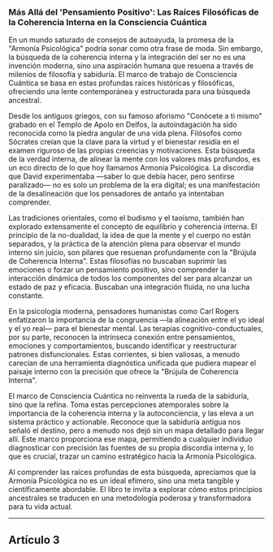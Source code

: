 ### Más Allá del 'Pensamiento Positivo': Las Raíces Filosóficas de la Coherencia Interna en la Consciencia Cuántica
En un mundo saturado de consejos de autoayuda, la promesa de la "Armonía Psicológica" podría sonar como otra frase de moda. Sin embargo, la búsqueda de la coherencia interna y la integración del ser no es una invención moderna, sino una aspiración humana que resuena a través de milenios de filosofía y sabiduría. El marco de trabajo de Consciencia Cuántica se basa en estas profundas raíces históricas y filosóficas, ofreciendo una lente contemporánea y estructurada para una búsqueda ancestral.

Desde los antiguos griegos, con su famoso aforismo "Conócete a ti mismo" grabado en el Templo de Apolo en Delfos, la autoindagación ha sido reconocida como la piedra angular de una vida plena. Filósofos como Sócrates creían que la clave para la virtud y el bienestar residía en el examen riguroso de las propias creencias y motivaciones. Esta búsqueda de la verdad interna, de alinear la mente con los valores más profundos, es un eco directo de lo que hoy llamamos Armonía Psicológica. La discordia que David experimentaba —saber lo que debía hacer, pero sentirse paralizado— no es solo un problema de la era digital; es una manifestación de la desalineación que los pensadores de antaño ya intentaban comprender.

Las tradiciones orientales, como el budismo y el taoísmo, también han explorado extensamente el concepto de equilibrio y coherencia interna. El principio de la no-dualidad, la idea de que la mente y el cuerpo no están separados, y la práctica de la atención plena para observar el mundo interno sin juicio, son pilares que resuenan profundamente con la "Brújula de Coherencia Interna". Estas filosofías no buscaban suprimir las emociones o forzar un pensamiento positivo, sino comprender la interacción dinámica de todos los componentes del ser para alcanzar un estado de paz y eficacia. Buscaban una integración fluida, no una lucha constante.

En la psicología moderna, pensadores humanistas como Carl Rogers enfatizaron la importancia de la congruencia —la alineación entre el yo ideal y el yo real— para el bienestar mental. Las terapias cognitivo-conductuales, por su parte, reconocen la intrínseca conexión entre pensamientos, emociones y comportamientos, buscando identificar y reestructurar patrones disfuncionales. Estas corrientes, si bien valiosas, a menudo carecían de una herramienta diagnóstica unificada que pudiera mapear el paisaje interno con la precisión que ofrece la "Brújula de Coherencia Interna".

El marco de Consciencia Cuántica no reinventa la rueda de la sabiduría, sino que la refina. Toma estas percepciones atemporales sobre la importancia de la coherencia interna y la autoconciencia, y las eleva a un sistema práctico y actionable. Reconoce que la sabiduría antigua nos señaló el destino, pero a menudo nos dejó sin un mapa detallado para llegar allí. Este marco proporciona ese mapa, permitiendo a cualquier individuo diagnosticar con precisión las fuentes de su propia discordia interna y, lo que es crucial, trazar un camino estratégico hacia la Armonía Psicológica.

Al comprender las raíces profundas de esta búsqueda, apreciamos que la Armonía Psicológica no es un ideal efímero, sino una meta tangible y científicamente abordable. El libro te invita a explorar cómo estos principios ancestrales se traducen en una metodología poderosa y transformadora para tu vida actual.

---

## Artículo 3